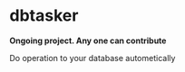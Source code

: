 # dbtasker
**Ongoing project. Any one can contribute**

Do operation to your database autometically
